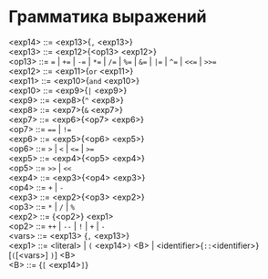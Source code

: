 # Грамматика выражений

\<exp14> ::= \<exp13>{`,` \<exp13>}  
\<exp13> ::= \<exp12>{\<op13> \<exp12>}  
\<op13> ::= `=` | `+=` | `-=` | `*=` | `/=` | `%=` | `&=` | `|=` | `^=` | `<<=` | `>>=`  
\<exp12> ::= \<exp11>{`or` \<exp11>}  
\<exp11> ::= \<exp10>{`and` \<exp10>}  
\<exp10> ::= \<exp9>{`|` \<exp9>}  
\<exp9> ::= \<exp8>{`^` \<exp8>}  
\<exp8> ::= \<exp7>{`&` \<exp7>}  
\<exp7> ::= \<exp6>{\<op7> \<exp6>}  
\<op7> ::= `==` | `!=`  
\<exp6> ::= \<exp5>{\<op6> \<exp5>}  
\<op6> ::= `>` | `<` | `<=` | `>=`  
\<exp5> ::= \<exp4>{\<op5> \<exp4>}  
\<op5> ::= `>>` | `<<`  
\<exp4> ::= \<exp3>{\<op4> \<exp3>}  
\<op4> ::= `+` | `-`  
\<exp3> ::= \<exp2>{\<op3> \<exp2>}  
\<op3> ::= `*` | `/` | `%`  
\<exp2> ::= {\<op2>} \<exp1>  
\<op2> ::= `++` | `--` | `!` | `+` | `-`  
\<vars> ::= \<exp13> {`,` \<exp13>}  
\<exp1> ::= \<literal> | `(` \<exp14>`)` \<B> | \<identifier>{`::`\<identifier>}  \[`(`\[\<vars>] `)`]  \<B>  
\<B> ::= {`[` \<exp14>`]`}  